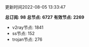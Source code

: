 更新时间2022-08-05 13:33:47

**总订阅: 98**
**总节点: 6727**
**有效节点: 2269**
- v2ray节点: 1841
- ss节点: 152
- trojan节点: 276
